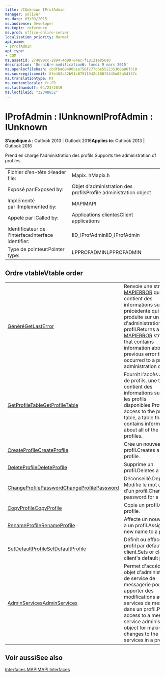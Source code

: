 ```yaml
---
title: /IUnknown IProfAdmin
manager: soliver
ms.date: 03/09/2015
ms.audience: Developer
ms.topic: reference
ms.prod: office-online-server
localization_priority: Normal
api_name:
- IProfAdmin
api_type:
- COM
ms.assetid: 274899cc-2894-4d99-84ec-f18121e856a0
description: 'Derni�re modification�: lundi 9 mars 2015'
ms.openlocfilehash: cbdfba68490b1e756f277c6e552235368a86f310
ms.sourcegitcommit: 8fe462c32b91c87911942c188f3445e85a54137c
ms.translationtype: MT
ms.contentlocale: fr-FR
ms.lasthandoff: 04/23/2019
ms.locfileid: "32348852"
---
```

# <a name="iprofadmin--iunknown"></a><span data-ttu-id="e863a-103">IProfAdmin : IUnknown</span><span class="sxs-lookup"><span data-stu-id="e863a-103">IProfAdmin : IUnknown</span></span>

  
  
<span data-ttu-id="e863a-104">**S’applique à** : Outlook 2013 | Outlook 2016</span><span class="sxs-lookup"><span data-stu-id="e863a-104">**Applies to**: Outlook 2013 | Outlook 2016</span></span> 
  
<span data-ttu-id="e863a-105">Prend en charge l'administration des profils.</span><span class="sxs-lookup"><span data-stu-id="e863a-105">Supports the administration of profiles.</span></span> 
  
|||
|:-----|:-----|
|<span data-ttu-id="e863a-106">Fichier d’en-tête :</span><span class="sxs-lookup"><span data-stu-id="e863a-106">Header file:</span></span>  <br/> |<span data-ttu-id="e863a-107">Mapix. h</span><span class="sxs-lookup"><span data-stu-id="e863a-107">Mapix.h</span></span>  <br/> |
|<span data-ttu-id="e863a-108">Exposé par:</span><span class="sxs-lookup"><span data-stu-id="e863a-108">Exposed by:</span></span>  <br/> |<span data-ttu-id="e863a-109">Objet d'administration des profils</span><span class="sxs-lookup"><span data-stu-id="e863a-109">Profile administration object</span></span>  <br/> |
|<span data-ttu-id="e863a-110">Implémenté par :</span><span class="sxs-lookup"><span data-stu-id="e863a-110">Implemented by:</span></span>  <br/> |<span data-ttu-id="e863a-111">MAPI</span><span class="sxs-lookup"><span data-stu-id="e863a-111">MAPI</span></span>  <br/> |
|<span data-ttu-id="e863a-112">Appelé par :</span><span class="sxs-lookup"><span data-stu-id="e863a-112">Called by:</span></span>  <br/> |<span data-ttu-id="e863a-113">Applications clientes</span><span class="sxs-lookup"><span data-stu-id="e863a-113">Client applications</span></span>  <br/> |
|<span data-ttu-id="e863a-114">Identificateur de l'interface:</span><span class="sxs-lookup"><span data-stu-id="e863a-114">Interface identifier:</span></span>  <br/> |<span data-ttu-id="e863a-115">IID_IProfAdmin</span><span class="sxs-lookup"><span data-stu-id="e863a-115">IID_IProfAdmin</span></span>  <br/> |
|<span data-ttu-id="e863a-116">Type de pointeur:</span><span class="sxs-lookup"><span data-stu-id="e863a-116">Pointer type:</span></span>  <br/> |<span data-ttu-id="e863a-117">LPPROFADMIN</span><span class="sxs-lookup"><span data-stu-id="e863a-117">LPPROFADMIN</span></span>  <br/> |
   
## <a name="vtable-order"></a><span data-ttu-id="e863a-118">Ordre vtable</span><span class="sxs-lookup"><span data-stu-id="e863a-118">Vtable order</span></span>

|||
|:-----|:-----|
|[<span data-ttu-id="e863a-119">Généré</span><span class="sxs-lookup"><span data-stu-id="e863a-119">GetLastError</span></span>](iprofadmin-getlasterror.md) <br/> |<span data-ttu-id="e863a-120">Renvoie une structure [MAPIERROR](mapierror.md) qui contient des informations sur l'erreur précédente qui s'est produite sur un objet d'administration de profil.</span><span class="sxs-lookup"><span data-stu-id="e863a-120">Returns a [MAPIERROR](mapierror.md) structure that contains information about the previous error that occurred to a profile administration object.</span></span>  <br/> |
|[<span data-ttu-id="e863a-121">GetProfileTable</span><span class="sxs-lookup"><span data-stu-id="e863a-121">GetProfileTable</span></span>](iprofadmin-getprofiletable.md) <br/> |<span data-ttu-id="e863a-122">Fournit l'accès à la table de profils, une table qui contient des informations sur tous les profils disponibles.</span><span class="sxs-lookup"><span data-stu-id="e863a-122">Provides access to the profile table, a table that contains information about all of the available profiles.</span></span>  <br/> |
|[<span data-ttu-id="e863a-123">CreateProfile</span><span class="sxs-lookup"><span data-stu-id="e863a-123">CreateProfile</span></span>](iprofadmin-createprofile.md) <br/> |<span data-ttu-id="e863a-124">Crée un nouveau profil.</span><span class="sxs-lookup"><span data-stu-id="e863a-124">Creates a new profile.</span></span>  <br/> |
|[<span data-ttu-id="e863a-125">DeleteProfile</span><span class="sxs-lookup"><span data-stu-id="e863a-125">DeleteProfile</span></span>](iprofadmin-deleteprofile.md) <br/> |<span data-ttu-id="e863a-126">Supprime un profil.</span><span class="sxs-lookup"><span data-stu-id="e863a-126">Deletes a profile.</span></span>  <br/> |
|[<span data-ttu-id="e863a-127">ChangeProfilePassword</span><span class="sxs-lookup"><span data-stu-id="e863a-127">ChangeProfilePassword</span></span>](iprofadmin-changeprofilepassword.md) <br/> |<span data-ttu-id="e863a-128">Déconseillé.</span><span class="sxs-lookup"><span data-stu-id="e863a-128">Deprecated.</span></span> <span data-ttu-id="e863a-129">Modifie le mot de passe d'un profil.</span><span class="sxs-lookup"><span data-stu-id="e863a-129">Changes the password for a profile.</span></span>  <br/> |
|[<span data-ttu-id="e863a-130">CopyProfile</span><span class="sxs-lookup"><span data-stu-id="e863a-130">CopyProfile</span></span>](iprofadmin-copyprofile.md) <br/> |<span data-ttu-id="e863a-131">Copie un profil.</span><span class="sxs-lookup"><span data-stu-id="e863a-131">Copies a profile.</span></span>  <br/> |
|[<span data-ttu-id="e863a-132">RenameProfile</span><span class="sxs-lookup"><span data-stu-id="e863a-132">RenameProfile</span></span>](iprofadmin-renameprofile.md) <br/> |<span data-ttu-id="e863a-133">Affecte un nouveau nom à un profil.</span><span class="sxs-lookup"><span data-stu-id="e863a-133">Assigns a new name to a profile.</span></span>  <br/> |
|[<span data-ttu-id="e863a-134">SetDefaultProfile</span><span class="sxs-lookup"><span data-stu-id="e863a-134">SetDefaultProfile</span></span>](iprofadmin-setdefaultprofile.md) <br/> |<span data-ttu-id="e863a-135">Définit ou efface le profil par défaut d'un client.</span><span class="sxs-lookup"><span data-stu-id="e863a-135">Sets or clears a client's default profile.</span></span>  <br/> |
|[<span data-ttu-id="e863a-136">AdminServices</span><span class="sxs-lookup"><span data-stu-id="e863a-136">AdminServices</span></span>](iprofadmin-adminservices.md) <br/> |<span data-ttu-id="e863a-137">Permet d'accéder à un objet d'administration de service de messagerie pour apporter des modifications aux services de messagerie dans un profil.</span><span class="sxs-lookup"><span data-stu-id="e863a-137">Provides access to a message service administration object for making changes to the message services in a profile.</span></span>  <br/> |
   
## <a name="see-also"></a><span data-ttu-id="e863a-138">Voir aussi</span><span class="sxs-lookup"><span data-stu-id="e863a-138">See also</span></span>



[<span data-ttu-id="e863a-139">Interfaces MAPI</span><span class="sxs-lookup"><span data-stu-id="e863a-139">MAPI Interfaces</span></span>](mapi-interfaces.md)


